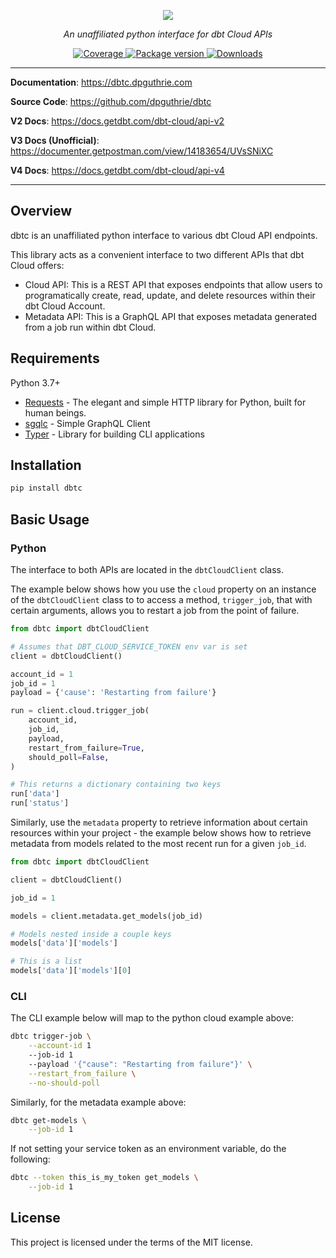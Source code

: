 <p align="center">
    <a href="#"><img src="docs/img/dbt-standalone.png"></a>
</p>
<p align="center">
    <em>An unaffiliated python interface for dbt Cloud APIs</em>
</p>
<p align="center">
    <a href="https://codecov.io/gh/dpguthrie/dbtc" target="_blank">
        <img src="https://img.shields.io/codecov/c/github/dpguthrie/dbtc" alt="Coverage">
    </a>
    <a href="https://pypi.org/project/dbtc" target="_blank">
        <img src="https://badge.fury.io/py/dbtc.svg" alt="Package version">
    </a>
    <a href="https://pepy.tech/project/dbtc" target="_blank">
        <img src="https://pepy.tech/badge/dbtc" alt="Downloads">
    </a>
</p>

---

**Documentation**: <a target="_blank" href="https://dbtc.dpguthrie.com">https://dbtc.dpguthrie.com</a>

**Source Code**: <a target="_blank" href="https://github.com/dpguthrie/dbtc">https://github.com/dpguthrie/dbtc</a>

**V2 Docs**: <a target="_blank" href="https://docs.getdbt.com/dbt-cloud/api-v2">https://docs.getdbt.com/dbt-cloud/api-v2</a>

**V3 Docs (Unofficial)**: <a target="_blank" href="https://documenter.getpostman.com/view/14183654/UVsSNiXC">https://documenter.getpostman.com/view/14183654/UVsSNiXC</a>

**V4 Docs**: <a target="_blank" href="https://docs.getdbt.com/dbt-cloud/api-v4">https://docs.getdbt.com/dbt-cloud/api-v4</a>

---

## Overview

dbtc is an unaffiliated python interface to various dbt Cloud API endpoints.

This library acts as a convenient interface to two different APIs that dbt Cloud offers:

- Cloud API:  This is a REST API that exposes endpoints that allow users to programatically create, read, update, and delete
resources within their dbt Cloud Account.
- Metadata API:  This is a GraphQL API that exposes metadata generated from a job run within dbt Cloud.

## Requirements

Python 3.7+

- [Requests](https://requests.readthedocs.io/en/master/) - The elegant and simple HTTP library for Python, built for human beings.
- [sgqlc]() - Simple GraphQL Client
- [Typer](https://github.com/ross/requests-futures) - Library for building CLI applications

## Installation

```bash
pip install dbtc
```
## Basic Usage

### Python

The interface to both APIs are located in the `dbtCloudClient` class.

The example below shows how you use the `cloud` property on an instance of the `dbtCloudClient` class to to access a method, `trigger_job`, that with certain arguments, allows you to restart a job from the point of failure.

```python
from dbtc import dbtCloudClient

# Assumes that DBT_CLOUD_SERVICE_TOKEN env var is set
client = dbtCloudClient()

account_id = 1
job_id = 1
payload = {'cause': 'Restarting from failure'}

run = client.cloud.trigger_job(
    account_id,
    job_id,
    payload,
    restart_from_failure=True,
    should_poll=False,
)

# This returns a dictionary containing two keys
run['data']
run['status']
```

Similarly, use the `metadata` property to retrieve information about certain resources within your project - the example below shows how to retrieve metadata from models related to the most recent run for a given `job_id`.

```python
from dbtc import dbtCloudClient

client = dbtCloudClient()

job_id = 1

models = client.metadata.get_models(job_id)

# Models nested inside a couple keys
models['data']['models']

# This is a list
models['data']['models'][0]
```

### CLI

The CLI example below will map to the python cloud example above:

```bash
dbtc trigger-job \
    --account-id 1
    --job-id 1
    --payload '{"cause": "Restarting from failure"}' \
    --restart_from_failure \
    --no-should-poll
```

Similarly, for the metadata example above:

```bash
dbtc get-models \
    --job-id 1
```

If not setting your service token as an environment variable, do the following:

```bash
dbtc --token this_is_my_token get_models \
    --job-id 1
```

## License

This project is licensed under the terms of the MIT license.
